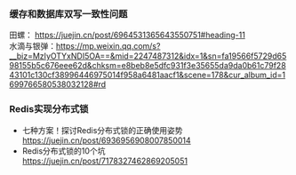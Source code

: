 ### 缓存和数据库双写一致性问题  
  田螺： https://juejin.cn/post/6964531365643550751#heading-11  
  水滴与银弹：https://mp.weixin.qq.com/s?__biz=MzIyOTYxNDI5OA==&mid=2247487312&idx=1&sn=fa19566f5729d6598155b5c676eee62d&chksm=e8beb8e5dfc931f3e35655da9da0b61c79f2843101c130cf38996446975014f958a6481aacf1&scene=178&cur_album_id=1699766580538032128#rd


### Redis实现分布式锁
  - 七种方案！探讨Redis分布式锁的正确使用姿势    
     https://juejin.cn/post/6936956908007850014
  - Redis分布式锁的10个坑  
     https://juejin.cn/post/7178327462869205051
